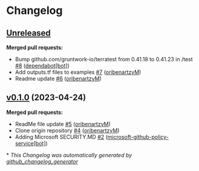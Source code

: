 # Changelog

## [Unreleased](https://github.com/Azure/terraform-azure-mdc-defender-plans-azure/tree/HEAD)

**Merged pull requests:**

- Bump github.com/gruntwork-io/terratest from 0.41.18 to 0.41.23 in /test [\#8](https://github.com/Azure/terraform-azure-mdc-defender-plans-azure/pull/8) ([dependabot[bot]](https://github.com/apps/dependabot))
- Add outputs.tf files to examples [\#7](https://github.com/Azure/terraform-azure-mdc-defender-plans-azure/pull/7) ([oribenartzyM](https://github.com/oribenartzyM))
- Readme update [\#6](https://github.com/Azure/terraform-azure-mdc-defender-plans-azure/pull/6) ([oribenartzyM](https://github.com/oribenartzyM))

## [v0.1.0](https://github.com/Azure/terraform-azure-mdc-defender-plans-azure/tree/v0.1.0) (2023-04-24)

**Merged pull requests:**

- ReadMe file update [\#5](https://github.com/Azure/terraform-azure-mdc-defender-plans-azure/pull/5) ([oribenartzyM](https://github.com/oribenartzyM))
- Clone origin repository [\#4](https://github.com/Azure/terraform-azure-mdc-defender-plans-azure/pull/4) ([oribenartzyM](https://github.com/oribenartzyM))
- Adding Microsoft SECURITY.MD [\#2](https://github.com/Azure/terraform-azure-mdc-defender-plans-azure/pull/2) ([microsoft-github-policy-service[bot]](https://github.com/apps/microsoft-github-policy-service))



\* *This Changelog was automatically generated by [github_changelog_generator](https://github.com/github-changelog-generator/github-changelog-generator)*
